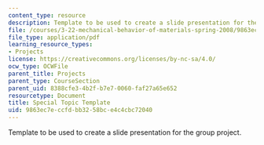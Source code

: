 ```yaml
---
content_type: resource
description: Template to be used to create a slide presentation for the group project.
file: /courses/3-22-mechanical-behavior-of-materials-spring-2008/9863ec7eccfdbb3258bce4c4cbc72040_spectopictemplat.pdf
file_type: application/pdf
learning_resource_types:
- Projects
license: https://creativecommons.org/licenses/by-nc-sa/4.0/
ocw_type: OCWFile
parent_title: Projects
parent_type: CourseSection
parent_uid: 8388cfe3-4b2f-b7e7-0060-faf27a65e652
resourcetype: Document
title: Special Topic Template
uid: 9863ec7e-ccfd-bb32-58bc-e4c4cbc72040
---
```

Template to be used to create a slide presentation for the group project.